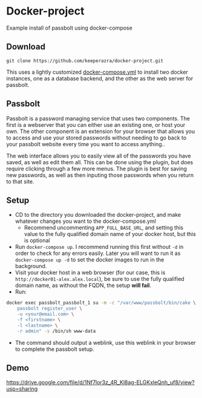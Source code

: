 # Docker-project

Example install of passbolt using docker-compose

## Download

`git clone https://github.com/keeperazra/docker-project.git`

This uses a lightly customized [docker-compose.yml](https://github.com/keeperazra/docker-project/blob/master/docker-compose.yml) to install two docker instances, one as a database backend, and the other as the web server for passbolt.

## Passbolt

Passbolt is a password managing service that uses two components. The first is a webserver that you can either use an existing one, or host your own. The other component is an extension for your browser that allows you to access and use your stored passwords without needing to go back to your passbolt website every time you want to access anything..

The web interface allows you to easily view all of the passwords you have saved, as well as edit them all. This can be done using the plugin, but does require clicking through a few more menus. The plugin is best for saving new passwords, as well as then inputing those passwords when you return to that site.

## Setup

* CD to the directory you downloaded the docker-project, and make whatever changes you want to the docker-compose.yml
    * Recommend uncommenting `APP_FULL_BASE_URL`, and setting this value to the fully qualified domain name of your docker host, but this is optional
* Run `docker-compose up`. I recommend running this first without `-d` in order to check for any errors easily. Later you will want to run it as `docker-compose up -d` to set the docker images to run in the background.
* Visit your docker host in a web browser (for our case, this is `http://docker01-alex.alex.local`), be sure to use the fully qualified domain name, as without the FQDN, the setup **will fail**.
* Run:
```sh
docker exec passbolt_passbolt_1 su -m -c "/var/www/passbolt/bin/cake \
    passbolt register_user \
    -u <your@email.com> \
    -f <firstname> \
    -l <lastname> \
    -r admin" -s /bin/sh www-data
```
* The command should output a weblink, use this weblink in your browser to complete the passbolt setup.

## Demo

https://drive.google.com/file/d/1Nf7lor3z_4R_Kl8ag-ELGKxleQnh_uf8/view?usp=sharing
